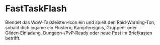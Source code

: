 # FastTaskFlash
Blendet das WoW‑Taskleisten‑Icon ein und spielt den Raid‑Warning‑Ton, sobald dich ingame ein Flüstern, Kampfereignis, Gruppen‑ oder Gilden‑Einladung, Dungeon-/PvP‑Ready oder neue Post im Briefkasten betrifft.
